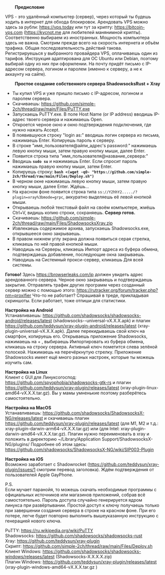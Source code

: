         
&nbsp;&nbsp;&nbsp;&nbsp;&nbsp;&nbsp;&nbsp;&nbsp;**Предисловие**

VPS - это удалённый компьютер (сервер), через который ты будешь ходить в интернет для обхода блокировок. Арендовать VPS можно здесь за рубли: https://vps.today или тут за крипту: https://bitcoin-vps.com (https://kycnot.me для любителей манянимной крипты). Соответственно выбираем из иностранных. Мощность компьютера здесь не важна. Смотрим прежде всего на скорость интернета и объём трафика. Общая последовательность действий такова. Регистрируешься у выбранного провайдера VPS, оплачиваешь один из тарифов. Инструкция адаптирована для ОС Ubuntu или Debian, поэтому выбирай одну из них при оформлении. На почту придёт письмо с IP-адресом сервера, логином и паролем (именно к серверу, а не к аккаунту на сайте).

&nbsp;&nbsp;&nbsp;&nbsp;&nbsp;&nbsp;&nbsp;&nbsp;**Простое создание собственного сервера ShadowsocksRust + Xray**

- Ты купил VPS и уже пришло письмо с IP-адресом, логином и паролем сервера.
- Скачиваешь: https://github.com/simple-2ch/thread/raw/main/Files/PuTTY.exe
- Запускаешь PuTTY.exe. В поле Host Name (or IP address) вводишь IP-адрес твоего сервера и нажимаешь Open.
- Откроется черное окно и окно подтверждения подключения, где нужно нажать Accept.
- В появившуюся строку "login as:" вводишь логин сервера из письма, нажимаешь Enter. Копируешь пароль к серверу.
- В строке "имя_пользователя@айпи_адрес's password:" нажимаешь левую кнопку мыши, затем правую кнопку мыши, далее Enter.
- Появится строка типа "имя_пользователя@название_сервера:"
- Вводишь **`sudo su`** и нажимаешь Enter. Если спросит пароль нажимаешь правую кнопку мыши, затем Enter.
- Копируешь строку: **`bash <(wget -qO- "https://github.com/simple-2ch/thread/raw/main/Files/Deploy.sh")`**
- В черном окне нажимаешь левую кнопку мыши, затем правую кнопку мыши, далее Enter. Ждёшь...
- На красном фоне появится строка типа `ss://Y2hhY2...../?plugin=xray%3bmode=grpc`, аккуратно выделяешь её левой кнопкой мыши.
- Открываешь любой текстовый файл на своём компьютере, жмёшь Ctrl+V, видишь копию строки, сохраняешь. **Сервер готов.**
- Скачиваешь: https://github.com/simple-2ch/thread/raw/main/Files/ShadowsocksXray.zip
- Извлекаешь содержимое архива, запускаешь Shadowsocks.exe, открывшееся окно закрываешь.
- В правом нижнем углу экрана должна появиться серая стрелка, кликаешь по ней правой кнопкой мыши.
- Наводишь на Серверы, кликаешь Импорт адреса из буфера обмена, подтверждаешь добавление, последующие окна закрываешь.
- Наводишь на Системный прокси-сервер, кликаешь Для всей системы.

**Готово!** Здесь https://browserleaks.com/ip должен увидеть адрес арендованного сервера. Черное окно закрываешь и подтверждаешь закрытие. Отправлять трафик других программ через созданный сервер можно с помощью этого: https://rutracker.org/forum/tracker.php?nm=proxifier Что-то не работает? Спрашивай в треде, прикладывая скриншоты. Если работает, тоже отпиши для статистики.

**Настройка на Android** <br>
Устанавливаешь: https://github.com/shadowsocks/shadowsocks-android/releases/latest (shadowsocks--universal-vX.X.X.apk) и плагин https://github.com/teddysun/xray-plugin-android/releases/latest (xray-plugin-universal-vX.X.X.apk). Далее перекидываешь свой ключ на смартфон, копируешь его. Открываешь приложение Shadowsocks, нажимаешь на + , выбираешь Импортировать из буфера обмена, кликаешь на строку сервера. Активный ключ пометится слева зелёной полоской. Нажимаешь на перечёркнутую стрелку. Приложение Shadowsocks имеет ещё много разных настроек, которые ты можешь изучить сам. 

**Настройка на Linux** <br>
Клиент с GUI для Линуксогоспод: https://github.com/spyophobia/shadowsocks-gtk-rs и плагин https://github.com/teddysun/xray-plugin/releases/latest (xray-plugin-linux-amd64-vX.X.X.tar.gz). Вы у мамы умненькие поэтому разберётесь самостоятельно. 

**Настройка на MacOS** <br>
Устанавливаешь: https://github.com/shadowsocks/ShadowsocksX-NG/releases/latest и скачиваешь плагин https://github.com/teddysun/xray-plugin/releases/latest (для M1, M2 и т.д.: xray-plugin-darwin-arm64-vX.X.X.tar.gz) или (для Intel: xray-plugin-darwin-amd64-vX.X.X.tar.gz). Плагин нужно переименовать в xray и положить в директорию ~/Library/Application Support/ShadowsocksX-NG/plugins/ Подробнее об этом здесь: https://github.com/shadowsocks/ShadowsocksX-NG/wiki/SIP003-Plugin

**Настройка на iOS** <br>
Возможно заработает с Shadowrocket (https://github.com/teddysun/xray-plugin/issues/1 смотрим перевод заголовка). Ждём подтверждения от пользователей Apple GayPhone.

P.S. <br>
Если мучает паранойя, то можешь скачать необходимые программы с официальных источников или магазинов приложений, собрав всё самостоятельно. Пароль доступа случайно генерируется ядром линукса при развёртывании. Простой доступ к ключу получаешь только при завершении создания сервера в строке на красном фоне. При его потере, легче будет повторно выполнить вышеуказанную инструкцию с генерацией нового ключа.

PuTTY: https://ru.wikipedia.org/wiki/PuTTY <br>
Shadowsocks: https://github.com/shadowsocks/shadowsocks-rust <br>
Xray: https://github.com/teddysun/xray-plugin <br>
Скрипт: https://github.com/simple-2ch/thread/raw/main/Files/Deploy.sh <br>
Клиент Windows: https://github.com/shadowsocks/shadowsocks-windows/releases/latest (Shadowsocks-X.X.X.X.zip) <br>
Плагин Windows: https://github.com/teddysun/xray-plugin/releases/latest (xray-plugin-windows-amd64-vX.X.X.tar.gz )
